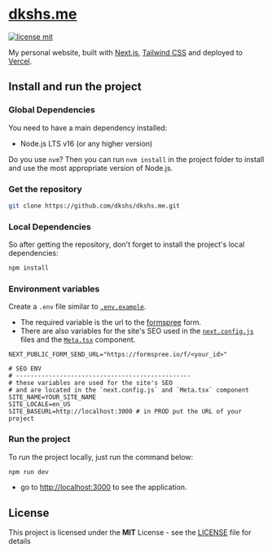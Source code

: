 # [dkshs.me](https://dkshs.me)

[![license mit](https://img.shields.io/badge/licence-MIT-6C47FF)](LICENSE)

My personal website, built with [Next.js](https://nextjs.org/), [Tailwind CSS](https://tailwindcss.com/) and deployed to [Vercel](https://vercel.com/).

## Install and run the project

### Global Dependencies

You need to have a main dependency installed:

- Node.js LTS v16 (or any higher version)

Do you use `nvm`? Then you can run `nvm install` in the project folder to install and use the most appropriate version of Node.js.

### Get the repository

```bash
git clone https://github.com/dkshs/dkshs.me.git
```

### Local Dependencies

So after getting the repository, don't forget to install the project's local dependencies:

```bash
npm install
```

### Environment variables

Create a `.env` file similar to [`.env.example`](./.env.example).

- The required variable is the url to the [formspree](https://formspree.io/) form.
- There are also variables for the site's SEO used in the [`next.config.js`](./next.config.js) files and the [`Meta.tsx`](./src/components/Meta.tsx) component.

```env
NEXT_PUBLIC_FORM_SEND_URL="https://formspree.io/f/<your_id>"

# SEO ENV
# ------------------------------------------------
# these variables are used for the site's SEO
# and are located in the `next.config.js` and `Meta.tsx` component
SITE_NAME=YOUR_SITE_NAME
SITE_LOCALE=en_US
SITE_BASEURL=http://localhost:3000 # in PROD put the URL of your project
```

### Run the project

To run the project locally, just run the command below:

```bash
npm run dev
```

- go to <http://localhost:3000> to see the application.

## License

This project is licensed under the **MIT** License - see the [LICENSE](./LICENSE) file for details
